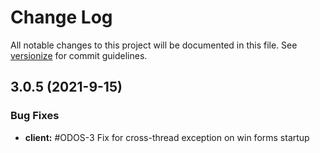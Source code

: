 # Change Log

All notable changes to this project will be documented in this file. See [versionize](https://github.com/saintedlama/versionize) for commit guidelines.

<a name="3_0_5"></a>
## <a id="3_0_5"></a> 3.0.5 (2021-9-15)

### <a id="3_0_5-Bug_Fixes"></a> Bug Fixes

* **client:** #ODOS-3 Fix for cross-thread exception on win forms startup

